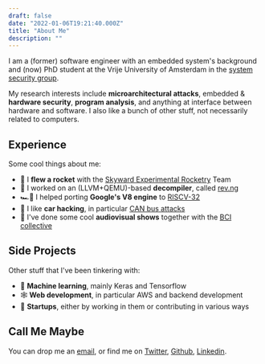 ```yaml
---
draft: false
date: "2022-01-06T19:21:40.000Z"
title: "About Me"
description: ""
---
```



I am a (former) software engineer with an embedded system's background and (now) PhD student at the Vrije University of Amsterdam in the [system security group](https://www.vusec.net/people/alvise-dft/).

My research interests include **microarchitectural attacks**, embedded & **hardware security**, **program analysis**, and anything at interface between hardware and software. I also like a bunch of other stuff, not necessarily related to computers.

## Experience

Some cool things about me:

- 🚀 I **flew a rocket** with the [Skyward Experimental Rocketry](https://skywarder.eu) Team
- 🐉 I worked on an (LLVM+QEMU)-based **decompiler**, called [rev.ng](https://rev.ng)
- 🏎💨 I helped porting **Google's V8 engine** to [RISCV-32](https://chromium-review.googlesource.com/c/v8/v8/+/3807124)
- 🚗 I like **car hacking**, in particular [CAN bus attacks](https://dl.acm.org/doi/abs/10.1145/3548606.3560618)
- 🔦 I've done some cool **audiovisual shows** together with the [BCI collective](https://beyondcommonideas.org)

## Side Projects

Other stuff that I've been tinkering with:

- 🤖 **Machine learning**, mainly Keras and Tensorflow
- 🕸️ **Web development**, in particular AWS and backend development
- 🦄 **Startups**, either by working in them or contributing in various ways


## Call Me Maybe

You can drop me an [email](adefaveritron@gmail.com), or find me on [Twitter](https://twitter.com/HBitmasks), [Github](https://github.com/AlviseDeFaveri), [Linkedin](https://linkedin.com/in/alvise-dft).
